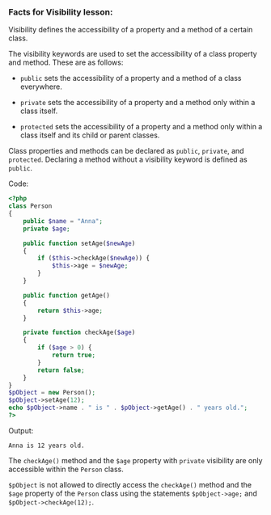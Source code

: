 ### Facts for Visibility lesson:

Visibility defines the accessibility of a property and a method of a certain class. 

The visibility keywords are used to set the accessibility of a class property and method. These are as follows:

 - `public` sets the accessibility of a property and a method of a class everywhere.

 - `private` sets the accessibility of a property and a method only within a class itself.

 - `protected` sets the accessibility of a property and a method only within a class itself and its child or parent classes.

Class properties and methods can be declared as `public`, `private`, and `protected`. Declaring a method without a visibility keyword is defined as `public`.

Code:

```php
<?php
class Person
{
    public $name = "Anna";
    private $age;

    public function setAge($newAge)
    {
        if ($this->checkAge($newAge)) {
            $this->age = $newAge;
        }
    }

    public function getAge()
    {
        return $this->age;
    }

    private function checkAge($age)
    {
        if ($age > 0) {
            return true;
        }
        return false;
    }
}
$pObject = new Person();
$pObject->setAge(12);
echo $pObject->name . " is " . $pObject->getAge() . " years old.";
?>
```
Output:
```
Anna is 12 years old.
```

The `checkAge()` method and the `$age` property with `private` visibility are only accessible within the `Person` class.

`$pObject` is not allowed to directly access the `checkAge()` method and the `$age` property of the `Person` class using the statements `$pObject->age;` and `$pObject->checkAge(12);`. 